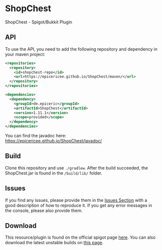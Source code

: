 # ShopChest
ShopChest - Spigot/Bukkit Plugin

## API
To use the API, you need to add the following repository and dependency in your maven project:

```xml
<repositories>
  <repository>
    <id>shopchest-repo</id>
    <url>https://epicericee.github.io/ShopChest/maven/</url>
  </repository>
</repositories>

<dependencies>
  <dependency>
    <groupId>de.epiceric</groupId>
    <artifactId>ShopChest</artifactId>
    <version>1.11.1</version>
    <scope>provided</scope>
  </dependency>
</dependencies>
```

You can find the javadoc here: https://epicericee.github.io/ShopChest/javadoc/

## Build
Clone this repository and use ``./gradlew``.
After the build succeeded, the ShopChest.jar is found in the ``/build/lib/`` folder.

## Issues
If you find any issues, please provide them in the [Issues Section](https://github.com/finalchild/ShopChest/issues) with a good description of how to reproduce it. If you get any error messages in the console, please also provide them.


## Download
This resource/plugin is found on the official spigot page [here](https://www.spigotmc.org/resources/shopchest.11431/).
You can also download the latest unstable builds on [this page](http://epiceric.square7.de/bukkit/plugins/).

